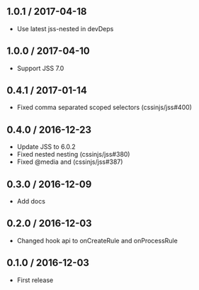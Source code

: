 ## 1.0.1 / 2017-04-18

- Use latest jss-nested in devDeps

## 1.0.0 / 2017-04-10

- Support JSS 7.0

## 0.4.1 / 2017-01-14

- Fixed comma separated scoped selectors (cssinjs/jss#400)

## 0.4.0 / 2016-12-23

- Update JSS to 6.0.2
- Fixed nested nesting (cssinjs/jss#380)
- Fixed @media and (cssinjs/jss#387)

## 0.3.0 / 2016-12-09

- Add docs

## 0.2.0 / 2016-12-03

- Changed hook api to onCreateRule and onProcessRule

## 0.1.0 / 2016-12-03

- First release
